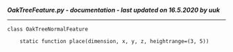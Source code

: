 ***OakTreeFeature.py - documentation - last updated on 16.5.2020 by uuk***
___

    class OakTreeNormalFeature

        static function place(dimension, x, y, z, heightrange=(3, 5))